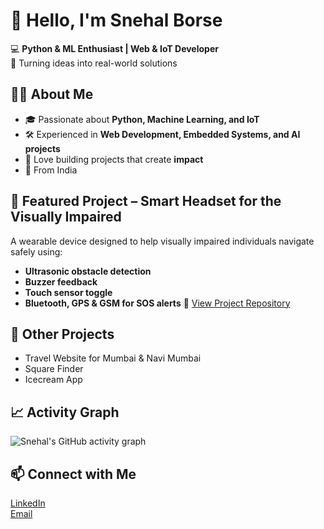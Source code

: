 # 👋 Hello, I'm Snehal Borse

💻 **Python & ML Enthusiast | Web & IoT Developer**  
🚀 Turning ideas into real-world solutions

## 🧑‍💻 About Me
- 🎓 Passionate about **Python, Machine Learning, and IoT**
- 🛠 Experienced in **Web Development, Embedded Systems, and AI projects**
- 🌟 Love building projects that create **impact**
- 📍 From India

## 🚀 Featured Project – Smart Headset for the Visually Impaired
A wearable device designed to help visually impaired individuals navigate safely using:
- **Ultrasonic obstacle detection**
- **Buzzer feedback**
- **Touch sensor toggle**
- **Bluetooth, GPS & GSM for SOS alerts**
🔗 [View Project Repository](https://github.com/snehalborse23/smart-headset-blind-navigation)



## 📌 Other Projects
- Travel Website for Mumbai & Navi Mumbai
- Square Finder
- Icecream App

## 📈 Activity Graph
![Snehal's GitHub activity graph](https://github-readme-activity-graph.vercel.app/graph?username=snehalborse23&theme=react-dark&hide_border=true&area=true)
## 📫 Connect with Me
[LinkedIn](https://www.linkedin.com/in/snehal-borse-7996b7247/)  
[Email](mailto:borsesnehal418@gmail.com)





